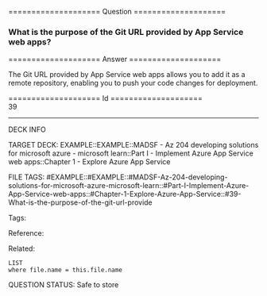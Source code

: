 ==================== Question ====================  

### What is the purpose of the Git URL provided by App Service web apps?  

==================== Answer ====================  

The Git URL provided by App Service web apps allows you to add it as a remote repository, enabling you to push your code changes for deployment.

==================== Id ====================  
39

---

DECK INFO

TARGET DECK: EXAMPLE::EXAMPLE::MADSF - Az 204 developing solutions for microsoft azure - microsoft learn::Part I - Implement Azure App Service web apps::Chapter 1 - Explore Azure App Service

FILE TAGS: #EXAMPLE::#EXAMPLE::#MADSF-Az-204-developing-solutions-for-microsoft-azure-microsoft-learn::#Part-I-Implement-Azure-App-Service-web-apps::#Chapter-1-Explore-Azure-App-Service::#39-What-is-the-purpose-of-the-git-url-provide

Tags:

Reference:

Related:

```dataview
LIST
where file.name = this.file.name
```

QUESTION STATUS: Safe to store
